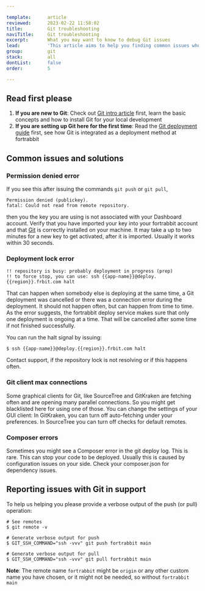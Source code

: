 ```yaml
---

template:      article
reviewed:      2023-02-22 11:58:02
title:         Git troubleshooting
naviTitle:     Git troubleshooting
excerpt:       What you may want to know to debug Git issues
lead:          'This article aims to help you finding common issues when deploying with Git on fortrabbit.'
group:         git
stack:         all
dontList:      false
order:         5

---
```


## Read first please

1. **If you are new to Git**: Check out [Git intro article](/git) first, learn the basic concepts and how to install Git for your local development
2. **If you are setting up Git here for the first time**: Read the [Git deployment guide](/git-deployment) first, see how Git is integrated as a deployment method at fortrabbit 

## Common issues and solutions

### Permission denied error

If you see this after issuing the commands `git push` or `git pull`,

```raw
Permission denied (publickey).
fatal: Could not read from remote repository.
```

then you the key you are using is not associated with your Dashboard account. Verify that you have imported your key into your fortrabbit account and that [Git](git) is correctly installed on your machine. It may take a up to two minutes for a new key to get activated, after it is imported. Usually it works within 30 seconds.

### Deployment lock error

```raw
!! repository is busy: probably deployment in progress (prep)
!! to force stop, you can use: ssh {{app-name}}@deploy.{{region}}.frbit.com halt
```

That can happen when somebody else is deploying at the same time, a Git deployment was cancelled or there was a connection error during the deployment. It should not happen often, but can happen from time to time. As the error suggests, the fortrabbit deploy service makes sure that only one deployment is ongoing at a time. That will be cancelled after some time if not finished successfully.

You can run the halt signal by issuing:

```shell
$ ssh {{app-name}}@deploy.{{region}}.frbit.com halt
```

Contact support, if the repository lock is not resolving or if this happens often.

### Git client max connections

Some graphical clients for Git, like SourceTree and GitKraken are fetching often and are opening many parallel connections. So you might get blacklisted here for using one of those. You can change the settings of your GUI client: In GitKraken, you can turn off auto-fetching under your preferences. In SourceTree you can turn off checks for default remotes.

### Composer errors

Sometimes you might see a Composer error in the git deploy log. This is rare. This can stop your code to be deployed. Usually this is caused by configuration issues on your side. Check your composer.json for dependency issues.

## Reporting issues with Git in support

To help us helping you please provide a verbose output of the push (or pull) operation:

```shell
# See remotes
$ git remote -v

# Generate verbose output for push
$ GIT_SSH_COMMAND="ssh -vvv" git push fortrabbit main

# Generate verbose output for pull
$ GIT_SSH_COMMAND="ssh -vvv" git pull fortrabbit main
```

**Note**: The remote name `fortrabbit` might be `origin` or any other custom name you have chosen, or it might not be needed, so without `fortrabbit main`
